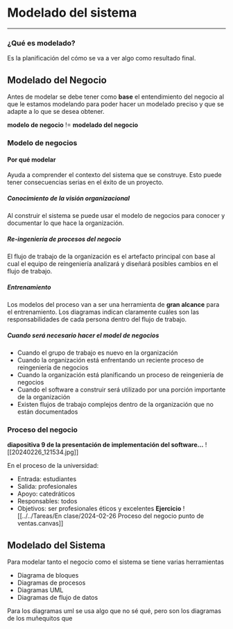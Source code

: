 # Modelado del sistema
---
### ¿Qué es modelado?
Es la planificación del cómo se va a ver algo como resultado final.
## Modelado del Negocio
Antes de modelar se debe tener como **base** el entendimiento del negocio al que le estamos modelando para poder hacer un modelado preciso y que se adapte a lo que se desea obtener.

**modelo de negocio** != **modelado del negocio**
### Modelo de negocios
#### Por qué modelar
Ayuda a comprender el contexto del sistema que se construye. Esto puede tener consecuencias serias en el éxito de un proyecto.

##### Conocimiento de la visión organizacional
Al construir el sistema se puede usar el modelo de negocios para conocer y documentar lo que hace la organización.
##### Re-ingeniería de procesos del negocio
El flujo de trabajo de la organización es el artefacto principal con base al cual el equipo de reingeniería analizará y diseñará posibles cambios en el flujo de trabajo.
##### Entrenamiento
Los modelos del proceso van a ser una herramienta de **gran alcance** para el entrenamiento. Los diagramas indican claramente cuáles son las responsabilidades de cada persona dentro del flujo de trabajo.
##### Cuando será necesario hacer el model de negocios
- Cuando el grupo de trabajo es nuevo en la organización
- Cuando la organización está enfrentando un reciente proceso de reingeniería de negocios
- Cuando la organización está planificando un proceso de reingeniería de negocios
- Cuando el software a construir será utilizado por una porción importante de la organización
- Existen flujos de trabajo complejos dentro de la organización que no están documentados

### Proceso del negocio
**diapositiva 9 de la presentación de implementación del software...**
![[20240226_121534.jpg]]

En el proceso de la universidad:
- Entrada: estudiantes
- Salida: profesionales
- Apoyo: catedráticos
- Responsables: todos
- Objetivos: ser profesionales éticos y excelentes
**Ejercicio**
![[../../Tareas/En clase/2024-02-26 Proceso del negocio punto de ventas.canvas]]
## Modelado del Sistema
Para modelar tanto el negocio como el sistema se tiene varias herramientas
- Diagrama de bloques
- Diagramas de procesos
- Diagramas UML
- Diagramas de flujo de datos

Para los diagramas uml se usa algo que no sé qué, pero son los diagramas de los muñequitos que 